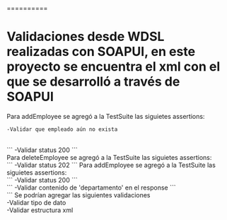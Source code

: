 
==========

# Validaciones desde WDSL realizadas con SOAPUI, en este proyecto se encuentra el xml con el que se desarrolló a través de SOAPUI

Para addEmployee se agregó a la TestSuite las siguietes assertions:
<br>
```
-Validar que empleado aún no exista
```
<br>
```
-Validar status 200
```
<br>
Para deleteEmployee se agregó a la TestSuite las siguietes assertions:
<br>
```
-Validar status 202
```
Para addEmployee se agregó a la TestSuite las siguietes assertions:
<br>
```
-Validar status 200
```
<br>
```
-Validar contenido de 'departamento' en el response
```
<br>
```
Se podrían agregar las siguientes validaciones
<br>
-Validar tipo de dato
<br>
-Validar estructura xml
